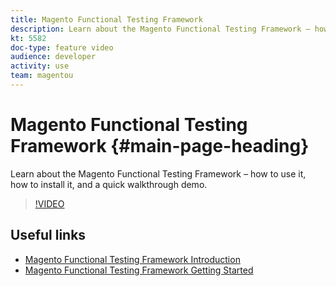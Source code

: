 ```yaml
---
title: Magento Functional Testing Framework
description: Learn about the Magento Functional Testing Framework – how to use it, how to install it, and a quick walkthrough demo.
kt: 5582
doc-type: feature video
audience: developer
activity: use
team: magentou
---
```


# Magento Functional Testing Framework {#main-page-heading}

Learn about the Magento Functional Testing Framework – how to use it, how to install it, and a quick walkthrough demo.

>[!VIDEO](https://video.tv.adobe.com/v/35770?quality=12&learn=on)

## Useful links

* [Magento Functional Testing Framework Introduction](https://devdocs.magento.com/mftf/docs/introduction.html)
* [Magento Functional Testing Framework Getting Started](https://devdocs.magento.com/mftf/docs/getting-started.html)
